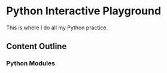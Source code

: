 # Python Interactive Playground

This is where I do all my Python practice.

## Content Outline

### Python Modules
